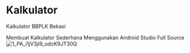 # Kalkulator
Kalkulator BBPLK Bekasi


Membuat Kalkulator Sederhana Menggunakan Android Studio Full Source![1_PA_i1jV3ji9_odcK9JT30Q](https://user-images.githubusercontent.com/85002577/176337751-e14b6319-197d-42dc-b002-3f26cedb3103.png)
